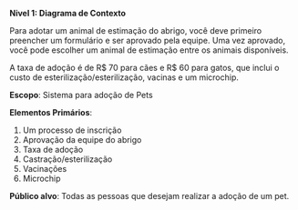 **Nivel 1: Diagrama de Contexto**

Para adotar um animal de estimação do abrigo, você deve primeiro preencher um formulário e ser aprovado pela equipe.
Uma vez aprovado, você pode escolher um animal de estimação entre os animais disponíveis.  

A taxa de adoção é de R$ 70 para cães e R$ 60 para gatos, que inclui o custo de esterilização/esterilização, vacinas e um microchip.

**Escopo**: Sistema para adoção de Pets

**Elementos Primários**: 

1. Um processo de inscrição
2. Aprovação da equipe do abrigo
3. Taxa de adoção
4. Castração/esterilização
5. Vacinações
6. Microchip

**Público alvo**: Todas as pessoas que desejam realizar a adoção de um pet.